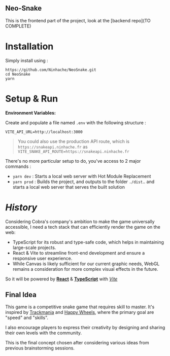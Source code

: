 ## Neo-Snake

This is the frontend part of the project, look at the [backend repo](TO COMPLETE)

# Installation

Simply install using :

```
https://github.com/Ninhache/NeoSnake.git
cd NeoSnake
yarn
```

# Setup & Run

**Environment Variables:**

Create and populate a file named `.env` with the following structure :

```.env
VITE_API_URL=http://localhost:3000
```

> You could also use the production API route, which is `https://snakeapi.ninhache.fr`
> as `VITE_SNAKE_API_ROUTE=https://snakeapi.ninhache.fr`

There's no more particular setup to do, you've access to 2 major commands :

- `yarn dev` : Starts a local web server with Hot Module Replacement
- `yarn prod` : Builds the project, and outputs to the folder `./dist`.. and starts a local web server that serves the built solution

# _History_

Considering Cobra's company's ambition to make the game universally accessible, I need a tech stack that can efficiently render the game on the web:

- TypeScript for its robust and type-safe code, which helps in maintaining large-scale projects.
- React & Vite to streamline front-end development and ensure a responsive user experience.
- While Canvas is likely sufficient for our current graphic needs, WebGL remains a consideration for more complex visual effects in the future.

So it will be powered by [**React**](https://fr.react.dev/) & [**TypeScript**](https://www.typescriptlang.org/) with [_Vite_](https://vitejs.dev/)

## Final Idea

This game is a competitive snake game that requires skill to master. It's inspired by [Trackmania](https://www.ubisoft.com/fr-fr/game/trackmania/trackmania) and [Happy Wheels](https://fr.wikipedia.org/wiki/Happy_Wheels), where the primary goal are "speed" and "skills".

I also encourage players to express their creativity by designing and sharing their own levels with the community.

This is the final concept chosen after considering various ideas from previous brainstorming sessions.
